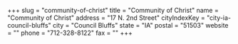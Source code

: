 +++
slug = "community-of-christ"
title = "Community of Christ"
name = "Community of Christ"
address = "17 N. 2nd Street"
cityIndexKey = "city-ia-council-bluffs"
city = "Council Bluffs"
state = "IA"
postal = "51503"
website = ""
phone = "712-328-8122"
fax = ""
+++
